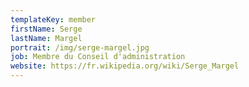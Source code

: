 ```yaml
---
templateKey: member
firstName: Serge
lastName: Margel
portrait: /img/serge-margel.jpg
job: Membre du Conseil d'administration
website: https://fr.wikipedia.org/wiki/Serge_Margel
---
```

